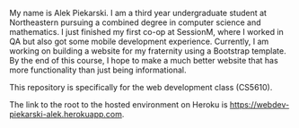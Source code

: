 My name is Alek Piekarski. I am a third year undergraduate student at Northeastern pursuing a combined degree in computer science and mathematics. I just finished my first co-op at SessionM, where I worked in QA but also got some mobile development experience. Currently, I am working on building a website for my fraternity using a Bootstrap template. By the end of this course, I hope to make a much better website that has more functionality than just being informational. 

This repository is specifically for the web development class (CS5610).

The link to the root to the hosted environment on Heroku is https://webdev-piekarski-alek.herokuapp.com.